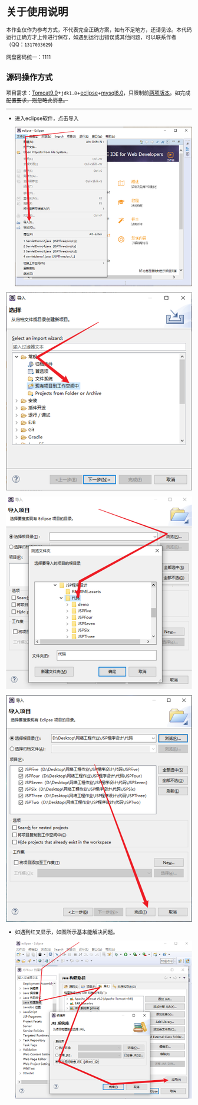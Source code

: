 # 关于使用说明
本作业仅作为参考方式，不代表完全正确方案，如有不足地方，还请见谅。本代码运行正确方才上传进行保存，如遇到运行出错误或其他问题，可以联系作者（QQ：`1317033629`)

网盘密码统一：1111

## 源码操作方式

项目需求：[Tomcat9.0](https://wwlh.lanzouw.com/b052hm6ad )+`jdk1.8`+[eclipse](https://mp.weixin.qq.com/s/UXOK4UWEN5nd0DHRBZakeQ)+[mysql8.0](https://mp.weixin.qq.com/s/gxFRMD2ZmP8EgknaoRCdAQ)，只限制前[两项版本](https://tomcat.apache.org/whichversion.html)。~~如完成配置要求，则忽略此消息。~~

------



- 进入eclipse软件，点击导入

  ![image-20230922130029170](README.assets/image-20230922130029170.png)

![image-20230922125220154](README.assets/image-20230922125220154.png)

![image-20230922125708343](README.assets/image-20230922125708343.png)

![image-20230922125919804](README.assets/image-20230922125919804.png)

- 如遇到红叉显示，如图所示基本能解决问题。

  ![image-20230922130504848](README.assets/image-20230922130504848.png)
